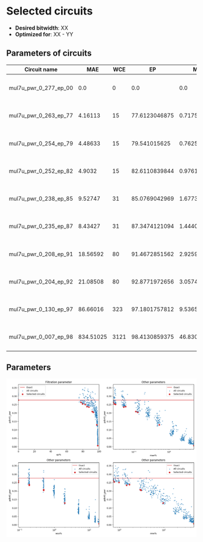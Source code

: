 
Selected circuits
===================
 - **Desired bitwidth**: XX
 - **Optimized for**: XX - YY


Parameters of circuits
----------------------------

| Circuit name | MAE | WCE | EP | MRE | Download |
| --- |  --- | --- | --- | --- | --- | 
| mul7u_pwr_0_277_ep_00 | 0.0 | 0 | 0.0 | 0.0 |  [Verilog generic](mul7u_pwr_0_277_ep_00_gen.v) [Verilog PDK45](mul7u_pwr_0_277_ep_00_pdk45.v)  [C](mul7u_pwr_0_277_ep_00.c) |
| mul7u_pwr_0_263_ep_77 | 4.16113 | 15 | 77.6123046875 | 0.7175515016 |  [Verilog generic](mul7u_pwr_0_263_ep_77_gen.v) [Verilog PDK45](mul7u_pwr_0_263_ep_77_pdk45.v)  [C](mul7u_pwr_0_263_ep_77.c) |
| mul7u_pwr_0_254_ep_79 | 4.48633 | 15 | 79.541015625 | 0.7625089997 |  [Verilog generic](mul7u_pwr_0_254_ep_79_gen.v) [Verilog PDK45](mul7u_pwr_0_254_ep_79_pdk45.v)  [C](mul7u_pwr_0_254_ep_79.c) |
| mul7u_pwr_0_252_ep_82 | 4.9032 | 15 | 82.6110839844 | 0.9761128765 |  [Verilog generic](mul7u_pwr_0_252_ep_82_gen.v) [Verilog PDK45](mul7u_pwr_0_252_ep_82_pdk45.v)  [C](mul7u_pwr_0_252_ep_82.c) |
| mul7u_pwr_0_238_ep_85 | 9.52747 | 31 | 85.0769042969 | 1.6773274716 |  [Verilog generic](mul7u_pwr_0_238_ep_85_gen.v) [Verilog PDK45](mul7u_pwr_0_238_ep_85_pdk45.v)  [C](mul7u_pwr_0_238_ep_85.c) |
| mul7u_pwr_0_235_ep_87 | 8.43427 | 31 | 87.3474121094 | 1.444038235 |  [Verilog generic](mul7u_pwr_0_235_ep_87_gen.v) [Verilog PDK45](mul7u_pwr_0_235_ep_87_pdk45.v)  [C](mul7u_pwr_0_235_ep_87.c) |
| mul7u_pwr_0_208_ep_91 | 18.56592 | 80 | 91.4672851562 | 2.925932197 |  [Verilog generic](mul7u_pwr_0_208_ep_91_gen.v) [Verilog PDK45](mul7u_pwr_0_208_ep_91_pdk45.v)  [C](mul7u_pwr_0_208_ep_91.c) |
| mul7u_pwr_0_204_ep_92 | 21.08508 | 80 | 92.8771972656 | 3.0574817467 |  [Verilog generic](mul7u_pwr_0_204_ep_92_gen.v) [Verilog PDK45](mul7u_pwr_0_204_ep_92_pdk45.v)  [C](mul7u_pwr_0_204_ep_92.c) |
| mul7u_pwr_0_130_ep_97 | 86.66016 | 323 | 97.1801757812 | 9.5365568984 |  [Verilog generic](mul7u_pwr_0_130_ep_97_gen.v) [Verilog PDK45](mul7u_pwr_0_130_ep_97_pdk45.v)  [C](mul7u_pwr_0_130_ep_97.c) |
| mul7u_pwr_0_007_ep_98 | 834.51025 | 3121 | 98.4130859375 | 46.830856844 |  [Verilog generic](mul7u_pwr_0_007_ep_98_gen.v) [Verilog PDK45](mul7u_pwr_0_007_ep_98_pdk45.v)  [C](mul7u_pwr_0_007_ep_98.c) |

Parameters
--------------
![Parameters figure](fig.png)
         